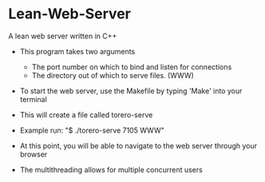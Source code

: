 # Lean-Web-Server
A lean web server written in C++

- This program takes two arguments
  - The port number on which to bind and listen for connections
  - The directory out of which to serve files. (WWW)
 
- To start the web server, use the Makefile by typing 'Make' into your terminal
- This will create a file called torero-serve
- Example run: "$ ./torero-serve 7105 WWW"

- At this point, you will be able to navigate to the web server through your browser 
- The multithreading allows for multiple concurrent users 
